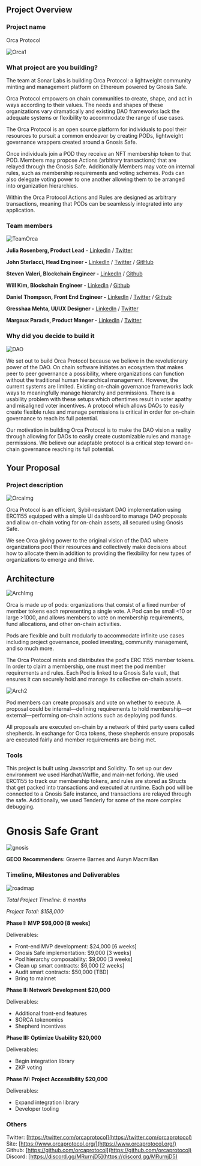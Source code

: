 ## Project Overview

### Project name

Orca Protocol

![Orca1](https://user-images.githubusercontent.com/44700178/109559779-20021080-7aa9-11eb-9707-7d35a718ab22.png)


### What project are you building?

The team at Sonar Labs is building Orca Protocol: a lightweight community minting and management platform on Ethereum powered by Gnosis Safe. 

Orca Protocol empowers on chain communities to create, shape, and act in ways according to their values. The needs and shapes of these organizations vary dramatically and existing DAO frameworks lack the adequate systems or flexibility to accommodate the range of use cases. 

The Orca Protocol is an open source platform for individuals to pool their resources to pursuit a common endeavor by creating PODs, lightweight governance wrappers created around a Gnosis Safe. 

Once individuals join a POD they receive an NFT membership token to that POD. Members may propose Actions (arbitrary transactions) that are relayed through the Gnosis Safe. Additionally Members may vote on internal rules, such as membership requirements and voting schemes. Pods can also delegate voting power to one another allowing them to be arranged into organization hierarchies. 

Within the Orca Protocol Actions and Rules are designed as arbitrary transactions, meaning that PODs can be seamlessly integrated into any application. 

### Team members

![TeamOrca](https://user-images.githubusercontent.com/44700178/109559870-3c05b200-7aa9-11eb-8fec-04a0285f6a66.png)


**Julia Rosenberg, Product Lead** - [LinkedIn](https://www.linkedin.com/in/julia-rosenberg/) / [Twitter](https://twitter.com/Julia_R0senberg) 

**John Sterlacci, Head Engineer -** [LinkedIn](https://www.linkedin.com/in/john-sterlacci-28804594/) / [Twitter](https://twitter.com/JohnSterlacci) / [GitHub](https://github.com/jtlacci) 

**Steven Valeri, Blockchain Engineer -** [LinkedIn](https://www.linkedin.com/in/steven-valeri-69a64349/) / [Github](https://github.com/stevenvaleri) 

**Will Kim, Blockchain Engineer -** [LinkedIn](https://www.linkedin.com/in/william-kim-378316105/) / [Github](https://github.com/willKim19) 

**Daniel Thompson, Front End Engineer -** [LinkedIn](https://www.linkedin.com/in/danielthompson311/) / [Twitter](https://twitter.com/ThompsonTheDan) / [Github](https://github.com/DanThomp507)

**Gresshaa Mehta, UI/UX Designer -** [LinkedIn](https://www.linkedin.com/in/gresshaa/) / [Twitter](https://twitter.com/gresshaa)

**Margaux Paradis, Product Manger -** [LinkedIn](https://www.linkedin.com/in/margaux-paradis/) / [Twitter](https://twitter.com/margaux_paradis)

### Why did you decide to build it

![DAO](https://user-images.githubusercontent.com/44700178/109560076-753e2200-7aa9-11eb-9230-5564f9c30b8a.png)


We set out to build Orca Protocol because we believe in the revolutionary power of the DAO. On chain software initiates an ecosystem that makes peer to peer governance a possibility, where organizations can function without the traditional human hierarchical management. However, the current systems are limited. Existing on-chain governance frameworks lack ways to meaningfully manage hierarchy and permissions. There is a usability problem with these setups which oftentimes result in voter apathy and misaligned voter incentives. A protocol which allows DAOs to easily create flexible rules and manage permissions is critical in order for on-chain governance to reach its full potential.

Our motivation in building Orca Protocol is to make the DAO vision a reality through allowing for DAOs to easily create customizable rules and manage permissions. We believe our adaptable protocol is a critical step toward on-chain governance reaching its full potential.

## Your Proposal

### Project description

![OrcaImg](https://user-images.githubusercontent.com/44700178/109560190-9272f080-7aa9-11eb-980a-b1a2effde117.png)


Orca Protocol is an efficient, Sybil-resistant DAO implementation using ERC1155 equipped with a simple UI dashboard to manage DAO proposals and allow on-chain voting for on-chain assets, all secured using Gnosis Safe.

We see Orca giving power to the original vision of the DAO where organizations pool their resources and collectively make decisions about how to allocate them in addition to providing the flexibility for new types of organizations to emerge and thrive. 

## Architecture

![ArchImg](https://user-images.githubusercontent.com/44700178/109560224-9c94ef00-7aa9-11eb-8857-2918c42eeb9e.png)


Orca is made up of pods: organizations that consist of a fixed number of member tokens each representing a single vote. A Pod can be small <10 or large >1000, and allows members to vote on membership requirements, fund allocations, and other on-chain activities. 

Pods are flexible and built modularly to accommodate infinite use cases including project governance, pooled investing, community management, and so much more. 

The Orca Protocol mints and distributes the pod's ERC 1155 member tokens. In order to claim a membership, one must meet the pod member requirements and rules. Each Pod is linked to a Gnosis Safe vault, that ensures it can securely hold and manage its collective on-chain assets.

![Arch2](https://user-images.githubusercontent.com/44700178/109560352-c8b07000-7aa9-11eb-8e11-27d1d9b8e3a7.png)


Pod members can create proposals and vote on whether to execute. A proposal could be internal—defining requirements to hold membership—or external—performing on-chain actions such as deploying pod funds.

All proposals are executed on-chain by a network of third party users called shepherds. In exchange for Orca tokens, these shepherds ensure proposals are executed fairly and member requirements are being met.

### Tools

This project is built using Javascript and Solidity. To set up our dev environment we used Hardhat/Waffle, and main-net forking. We used ERC1155 to track our membership tokens, and rules are stored as Structs that get packed into transactions and executed at runtime. Each pod will be connected to a Gnosis Safe instance, and transactions are relayed through the safe. Additionally, we used Tenderly for some of the more complex debugging.

# Gnosis Safe Grant

![gnosis](https://user-images.githubusercontent.com/44700178/109560431-dfef5d80-7aa9-11eb-89a1-1d6ae71e35bd.jpeg)


**GECO Recommenders:** Graeme Barnes and Auryn Macmillan 

### Timeline, Milestones and Deliverables

![roadmap](https://user-images.githubusercontent.com/44700178/109560478-f0073d00-7aa9-11eb-900b-47ae91c0e821.jpeg)


*Total* *Project Timeline: 6 months*

*Project Total: $158,000* 

**Phase I: MVP $98,000 [8 weeks]**

Deliverables:

- Front-end MVP development: $24,000 [6 weeks]
- Gnosis Safe implementation: $9,000 [3 weeks]
- Pod hierarchy composability: $9,000 [3 weeks]
- Clean up smart contracts: $6,000 [2 weeks]
- Audit smart contracts: $50,000 [TBD]
- Bring to mainnet

**Phase II: Network Development $20,000** 

Deliverables:

- Additional front-end features
- $ORCA tokenomics
- Shepherd incentives

**Phase III: Optimize Usability $20,000** 

Deliverables:

- Begin integration library
- ZKP voting

**Phase IV: Project Accessibility $20,000** 

Deliverables: 

- Expand integration library
- Developer tooling

### Others

Twitter: [https://twitter.com/orcaprotocol](https://twitter.com/orcaprotocol)
Site: [https://www.orcaprotocol.org/](https://www.orcaprotocol.org/)
Github: [https://github.com/orcaprotocol](https://github.com/orcaprotocol)
Discord: [https://discord.gg/MRurnjD5](https://discord.gg/MRurnjD5)
